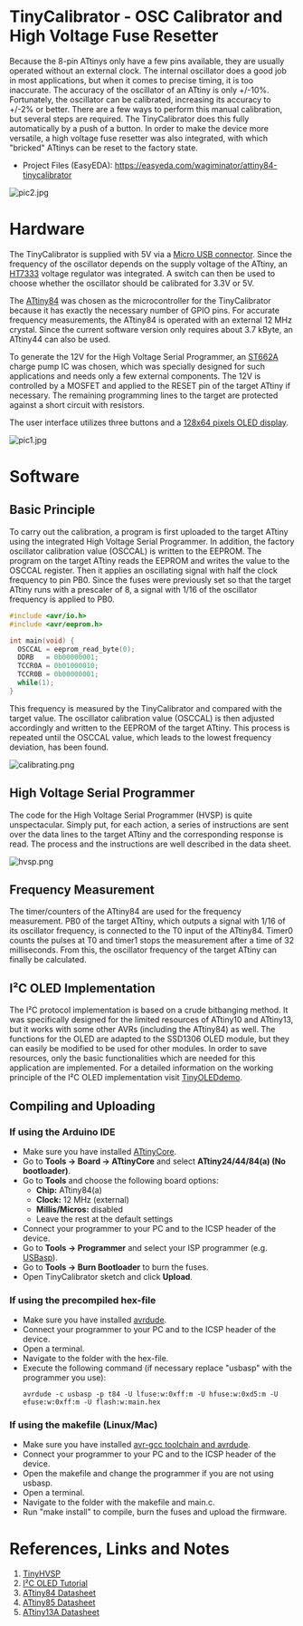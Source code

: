 # TinyCalibrator - OSC Calibrator and High Voltage Fuse Resetter
Because the 8-pin ATtinys only have a few pins available, they are usually operated without an external clock. The internal oscillator does a good job in most applications, but when it comes to precise timing, it is too inaccurate. The accuracy of the oscillator of an ATtiny is only +/-10%. Fortunately, the oscillator can be calibrated, increasing its accuracy to +/-2% or better. There are a few ways to perform this manual calibration, but several steps are required. The TinyCalibrator does this fully automatically by a push of a button. In order to make the device more versatile, a high voltage fuse resetter was also integrated, with which "bricked" ATtinys can be reset to the factory state.

- Project Files (EasyEDA): https://easyeda.com/wagiminator/attiny84-tinycalibrator

![pic2.jpg](https://raw.githubusercontent.com/wagiminator/ATtiny84-TinyCalibrator/main/documentation/TinyCalibrator_pic2.jpg)

# Hardware
The TinyCalibrator is supplied with 5V via a [Micro USB connector](https://aliexpress.com/wholesale?SearchText=micro+usb+2pin+dip). Since the frequency of the oscillator depends on the supply voltage of the ATtiny, an [HT7333](https://datasheet.lcsc.com/szlcsc/Holtek-Semicon-HT7333-A_C21583.pdf) voltage regulator was integrated. A switch can then be used to choose whether the oscillator should be calibrated for 3.3V or 5V.

The [ATtiny84](http://ww1.microchip.com/downloads/en/devicedoc/Atmel-7701_Automotive-Microcontrollers-ATtiny24-44-84_Datasheet.pdf) was chosen as the microcontroller for the TinyCalibrator because it has exactly the necessary number of GPIO pins. For accurate frequency measurements, the ATtiny84 is operated with an external 12 MHz crystal. Since the current software version only requires about 3.7 kByte, an ATtiny44 can also be used.

To generate the 12V for the High Voltage Serial Programmer, an [ST662A](https://datasheet.lcsc.com/szlcsc/2004081608_STMicroelectronics-ST662ACD-TR_C500661.pdf) charge pump IC was chosen, which was specially designed for such applications and needs only a few external components. The 12V is controlled by a MOSFET and applied to the RESET pin of the target ATtiny if necessary. The remaining programming lines to the target are protected against a short circuit with resistors.

The user interface utilizes three buttons and a [128x64 pixels OLED display](http://aliexpress.com/wholesale?SearchText=128+64+0.96+oled+new+4pin).

![pic1.jpg](https://raw.githubusercontent.com/wagiminator/ATtiny84-TinyCalibrator/main/documentation/TinyCalibrator_pic1.jpg)

# Software
## Basic Principle
To carry out the calibration, a program is first uploaded to the target ATtiny using the integrated High Voltage Serial Programmer. In addition, the factory oscillator calibration value (OSCCAL) is written to the EEPROM. The program on the target ATtiny reads the EEPROM and writes the value to the OSCCAL register. Then it applies an oscillating signal with half the clock frequency to pin PB0. Since the fuses were previously set so that the target ATtiny runs with a prescaler of 8, a signal with 1/16 of the oscillator frequency is applied to PB0.

```c
#include <avr/io.h>
#include <avr/eeprom.h>

int main(void) {
  OSCCAL = eeprom_read_byte(0);
  DDRB   = 0b00000001;
  TCCR0A = 0b01000010;
  TCCR0B = 0b00000001;
  while(1);
}
```

This frequency is measured by the TinyCalibrator and compared with the target value. The oscillator calibration value (OSCCAL) is then adjusted accordingly and written to the EEPROM of the target ATtiny. This process is repeated until the OSCCAL value, which leads to the lowest frequency deviation, has been found.

![calibrating.png](https://raw.githubusercontent.com/wagiminator/ATtiny84-TinyCalibrator/main/documentation/TinyCalibrator_calibrating.png)

## High Voltage Serial Programmer
The code for the High Voltage Serial Programmer (HVSP) is quite unspectacular. Simply put, for each action, a series of instructions are sent over the data lines to the target ATtiny and the corresponding response is read. The process and the instructions are well described in the data sheet.

![hvsp.png](https://raw.githubusercontent.com/wagiminator/ATtiny84-TinyCalibrator/main/documentation/TinyCalibrator_hvsp.png)

## Frequency Measurement
The timer/counters of the ATtiny84 are used for the frequency measurement. PB0 of the target ATtiny, which outputs a signal with 1/16 of its oscillator frequency, is connected to the T0 input of the ATtiny84. Timer0 counts the pulses at T0 and timer1 stops the measurement after a time of 32 milliseconds. From this, the oscillator frequency of the target ATtiny can finally be calculated.

## I²C OLED Implementation
The I²C protocol implementation is based on a crude bitbanging method. It was specifically designed for the limited resources of ATtiny10 and ATtiny13, but it works with some other AVRs (including the ATtiny84) as well. The functions for the OLED are adapted to the SSD1306 OLED module, but they can easily be modified to be used for other modules. In order to save resources, only the basic functionalities which are needed for this application are implemented. For a detailed information on the working principle of the I²C OLED implementation visit [TinyOLEDdemo](https://github.com/wagiminator/attiny13-tinyoleddemo).

## Compiling and Uploading
### If using the Arduino IDE
- Make sure you have installed [ATtinyCore](https://github.com/SpenceKonde/ATTinyCore).
- Go to **Tools -> Board -> ATtinyCore** and select **ATtiny24/44/84(a) (No bootloader)**.
- Go to **Tools** and choose the following board options:
  - **Chip:**           ATtiny84(a)
  - **Clock:**          12 MHz (external)
  - **Millis/Micros:**  disabled
  - Leave the rest at the default settings
- Connect your programmer to your PC and to the ICSP header of the device.
- Go to **Tools -> Programmer** and select your ISP programmer (e.g. [USBasp](https://aliexpress.com/wholesale?SearchText=usbasp)).
- Go to **Tools -> Burn Bootloader** to burn the fuses.
- Open TinyCalibrator sketch and click **Upload**.

### If using the precompiled hex-file
- Make sure you have installed [avrdude](https://learn.adafruit.com/usbtinyisp/avrdude).
- Connect your programmer to your PC and to the ICSP header of the device.
- Open a terminal.
- Navigate to the folder with the hex-file.
- Execute the following command (if necessary replace "usbasp" with the programmer you use):
  ```
  avrdude -c usbasp -p t84 -U lfuse:w:0xff:m -U hfuse:w:0xd5:m -U efuse:w:0xff:m -U flash:w:main.hex
  ```

### If using the makefile (Linux/Mac)
- Make sure you have installed [avr-gcc toolchain and avrdude](http://maxembedded.com/2015/06/setting-up-avr-gcc-toolchain-on-linux-and-mac-os-x/).
- Connect your programmer to your PC and to the ICSP header of the device.
- Open the makefile and change the programmer if you are not using usbasp.
- Open a terminal.
- Navigate to the folder with the makefile and main.c.
- Run "make install" to compile, burn the fuses and upload the firmware.

# References, Links and Notes
1. [TinyHVSP](https://github.com/wagiminator/ATtiny84-TinyHVSP)
2. [I²C OLED Tutorial](https://github.com/wagiminator/attiny13-tinyoleddemo)
3. [ATtiny84 Datasheet](http://ww1.microchip.com/downloads/en/devicedoc/Atmel-7701_Automotive-Microcontrollers-ATtiny24-44-84_Datasheet.pdf)
4. [ATtiny85 Datasheet](https://ww1.microchip.com/downloads/en/DeviceDoc/Atmel-2586-AVR-8-bit-Microcontroller-ATtiny25-ATtiny45-ATtiny85_Datasheet.pdf)
5. [ATtiny13A Datasheet](http://ww1.microchip.com/downloads/en/DeviceDoc/doc8126.pdf)
